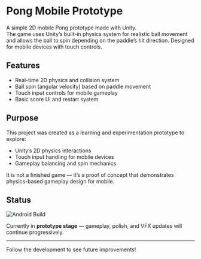 # Pong Mobile Prototype

A simple 2D mobile Pong prototype made with Unity.  
The game uses Unity’s built-in physics system for realistic ball movement and allows the ball to spin depending on the paddle’s hit direction. Designed for mobile devices with touch controls.

##  Features

- Real-time 2D physics and collision system  
- Ball spin (angular velocity) based on paddle movement  
- Touch input controls for mobile gameplay  
- Basic score UI and restart system  

##  Purpose

This project was created as a learning and experimentation prototype to explore:
- Unity’s 2D physics interactions  
- Touch input handling for mobile devices
- Gameplay balancing and spin mechanics  

It is not a finished game — it’s a proof of concept that demonstrates physics-based gameplay design for mobile.

## Status 
![Android Build](https://img.shields.io/github/actions/workflow/status/Serdumenn/PongMobilePrototype/build-android.yml?branch=main&label=Android%20Build&logo=unity&logoColor=white&style=for-the-badge)

Currently in **prototype stage** — gameplay, polish, and VFX updates will continue progressively.  

---


Follow the development to see future improvements!
